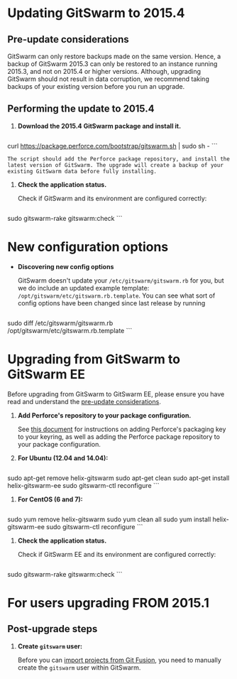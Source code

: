 # Updating GitSwarm to 2015.4

## Pre-update considerations

GitSwarm can only restore backups made on the same version. Hence, a backup
of GitSwarm 2015.3 can only be restored to an instance running 2015.3, and
not on 2015.4 or higher versions. Although, upgrading GitSwarm should not
result in data corruption, we recommend taking backups of your existing
version before you run an upgrade.

## Performing the update to 2015.4

1.  **Download the 2015.4 GitSwarm package and install it.**

    ```
curl https://package.perforce.com/bootstrap/gitswarm.sh | sudo sh -
    ```

    The script should add the Perforce package repository, and install the
    latest version of GitSwarm. The upgrade will create a backup of your
    existing GitSwarm data before fully installing.

1.  **Check the application status.**

    Check if GitSwarm and its environment are configured correctly:
    ```
sudo gitswarm-rake gitswarm:check
    ```

# New configuration options

*  **Discovering new config options**

    GitSwarm doesn't update your `/etc/gitswarm/gitswarm.rb` for you, but we do
    include an updated example template:
    `/opt/gitswarm/etc/gitswarm.rb.template`. You can see what sort of config
    options have been changed since last release by running
    ```
sudo diff /etc/gitswarm/gitswarm.rb /opt/gitswarm/etc/gitswarm.rb.template
    ```

# Upgrading from GitSwarm to GitSwarm EE

Before upgrading from GitSwarm to GitSwarm EE, please ensure you have read and
understand the [pre-update considerations](#pre-update-considerations).

1.  **Add Perforce's repository to your package configuration.**

    See [this document](https://www.perforce.com/perforce-packages) for
    instructions on adding Perforce's packaging key to your keyring, as well
    as adding the Perforce package repository to your package configuration.

1.  **For Ubuntu (12.04 and 14.04):**
    ```
sudo apt-get remove helix-gitswarm
sudo apt-get clean
sudo apt-get install helix-gitswarm-ee
sudo gitswarm-ctl reconfigure
    ```

1.  **For CentOS (6 and 7):**
    ```
sudo yum remove helix-gitswarm
sudo yum clean all
sudo yum install helix-gitswarm-ee
sudo gitswarm-ctl reconfigure
    ```

1.  **Check the application status.**

    Check if GitSwarm EE and its environment are configured correctly:
    ```
sudo gitswarm-rake gitswarm:check
    ```

# For users upgrading FROM 2015.1

## Post-upgrade steps

1.  **Create `gitswarm` user:**

    Before you can [import projects from Git
    Fusion](../workflow/importing/import_from_gitfusion.md), you need to
    manually create the `gitswarm` user within GitSwarm.
